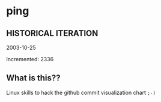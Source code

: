 # ping

## HISTORICAL ITERATION
2003-10-25

Incremented: 2336

## What is this?? 
Linux skills to hack the github commit visualization chart `;-)`
